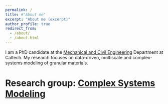 ```yaml
---
permalink: /
title: #"About me"
excerpt: "About me (excerpt)"
author_profile: true
redirect_from: 
  - /about/
  - /about.html
---
```


I am a PhD candidate at the [Mechanical and Civil Engineering](https://http://mce.caltech.edu/) Department at Caltech. My research focuses on data-driven, multiscale and complex-systems modeling of granular materials.

# Research group: [Complex Systems Modeling](https://http://cosymo.caltech.edu/)

